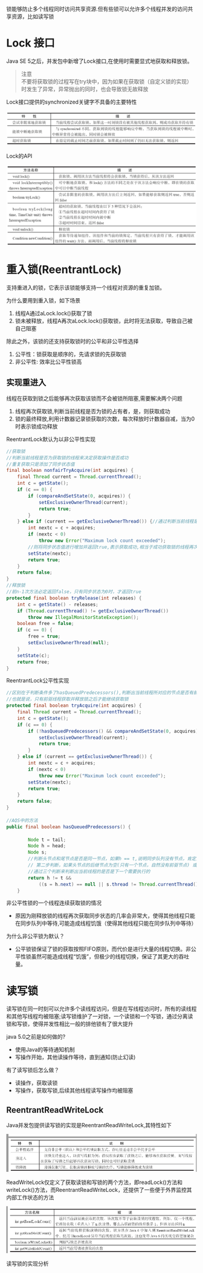 

<!-- # Java中的锁 -->

锁能够防止多个线程同时访问共享资源.但有些锁可以允许多个线程并发的访问共享资源，比如读写锁


# Lock 接口

Java SE 5之后，并发包中新增了Lock接口,在使用时需要显式地获取和释放锁。

>注意  
>不要将获取锁的过程写在try块中，因为如果在获取锁（自定义锁的实现）时发生了异常，异常抛出的同时，也会导致锁无故释放

Lock接口提供的synchronized关键字不具备的主要特性

![thread4](https://raw.githubusercontent.com/FameLsy/Images/master/thread/thread4.png)

Lock的API

![thread5](https://raw.githubusercontent.com/FameLsy/Images/master/thread/thread5.png)

# 重入锁(ReentrantLock)

支持重进入的锁，它表示该锁能够支持一个线程对资源的重复加锁。

为什么要用到重入锁，如下场景
1. 线程A通过aLock.lock()获取了锁
2. 锁未被释放，线程A再次aLock.lock()获取锁，此时将无法获取，导致自己被自己阻塞


除此之外，该锁的还支持获取锁时的公平和非公平性选择
1. 公平性：锁获取是顺序的，先请求锁的先获取锁
2. 非公平性: 效率比公平性锁高

## 实现重进入

线程在获取到锁之后能够再次获取该锁而不会被锁所阻塞,需要解决两个问题
1. 线程再次获取锁,判断当前线程是否为锁的占有者，是，则获取成功
2. 锁的最终释放,利用计数器记录锁获取的次数，每次释放时计数器自减，当为0时表示锁成功释放

ReentrantLock默认为以非公平性实现
```java
//获取锁
//判断当前线程是否为获取锁的线程来决定获取操作是否成功
//重复获取只是添加了同步状态值
final boolean nonfairTryAcquire(int acquires) {
    final Thread current = Thread.currentThread();
    int c = getState();
    if (c == 0) {
        if (compareAndSetState(0, acquires)) {
            setExclusiveOwnerThread(current);
            return true;
        }
    } else if (current == getExclusiveOwnerThread()) {//通过判断当前线程是否跟获取锁的线程是同一个线程
        int nextc = c + acquires;
        if (nextc < 0)
            throw new Error("Maximum lock count exceeded");
        //则将同步状态值进行增加并返回true,表示获取成功,相当于成功获取锁的线程再次获取锁，只是增加了同步状态值
        setState(nextc);
        return true;
    }
    return false;
}
//释放锁
//前n-1次方法必定返回false，只有同步状态为0时，才返回true
protected final boolean tryRelease(int releases) {
    int c = getState() - releases;
    if (Thread.currentThread() != getExclusiveOwnerThread())
        throw new IllegalMonitorStateException();
    boolean free = false;
    if (c == 0) {
        free = true;
        setExclusiveOwnerThread(null);
    }
    setState(c);
    return free;
}
```

ReentrantLock公平性实现
```java
//区别在于判断条件多了hasQueuedPredecessors(),判断出当前线程所对应的节点是否有前驱节点，如果有，则返回true
//也就是说，只有前驱线程获取并释放锁之后才能继续获取锁
protected final boolean tryAcquire(int acquires) {
    final Thread current = Thread.currentThread();
    int c = getState();
    if (c == 0) {
        if (!hasQueuedPredecessors() && compareAndSetState(0, acquires)) {
            setExclusiveOwnerThread(current);
            return true;
        }
    } else if (current == getExclusiveOwnerThread()) {
        int nextc = c + acquires;
        if (nextc < 0)
            throw new Error("Maximum lock count exceeded");
        setState(nextc);
        return true;
    }
    return false;
}

//AQS中的方法
public final boolean hasQueuedPredecessors() {

        Node t = tail; 
        Node h = head;
        Node s;
        //判断头节点和尾节点是否是同一节点，如果h == t,说明同步队列没有节点，肯定没有前驱节点
        // 第二步判断，如果头节点的后继节点为空(只有一个节点，自然没有前驱节点) 或者 有后继节点但判断后继节点对应的线程是否是当前线程
        //通过三个判断来判断出当前线程的是否是下一个需要执行的
        return h != t &&
            ((s = h.next) == null || s.thread != Thread.currentThread());
    }
```

非公平性锁的一个线程连续获取锁的情况  
- 原因为刚释放锁的线程再次获取同步状态的几率会非常大，使得其他线程只能在同步队列中等待,可能造成线程饥饿（使得其他线程只能在同步队列中等待）

为什么非公平锁为默认？
- 公平锁锁保证了锁的获取按照FIFO原则，而代价是进行大量的线程切换。非公平性锁虽然可能造成线程“饥饿”，但极少的线程切换，保证了其更大的吞吐量。

# 读写锁

读写锁在同一时刻可以允许多个读线程访问，但是在写线程访问时，所有的读线程和其他写线程均被阻塞;读写锁维护了一对锁，一个读锁和一个写锁，通过分离读锁和写锁，使得并发性相比一般的排他锁有了很大提升

java 5.0之前是如何做的?
- 使用Java的等待通知机制
- 写操作开始，其他读操作等待，直到通知(防止幻读)

有了读写锁后怎么做？
- 读操作，获取读锁
- 写操作，获取写锁,后续其他线程读写操作均被阻塞

## ReentrantReadWriteLock

Java并发包提供读写锁的实现是ReentrantReadWriteLock,其特性如下

![lock](https://raw.githubusercontent.com/FameLsy/Images/master/thread/lock.png)

ReadWriteLock仅定义了获取读锁和写锁的两个方法，即readLock()方法和writeLock()方法，而ReentrantReadWriteLock，还提供了一些便于外界监控其内部工作状态的方法

![lock2](https://raw.githubusercontent.com/FameLsy/Images/master/thread/lock2.png)

读写锁的实现分析